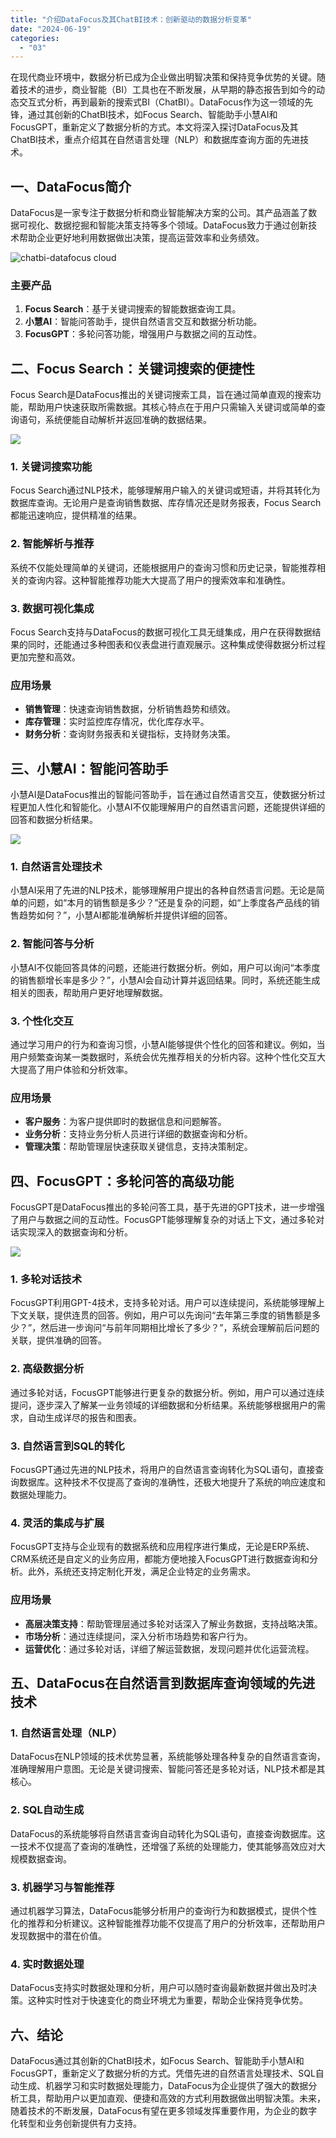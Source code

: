 ```yaml
---
title: "介绍DataFocus及其ChatBI技术：创新驱动的数据分析变革"
date: "2024-06-19"
categories: 
  - "03"
---
```


在现代商业环境中，数据分析已成为企业做出明智决策和保持竞争优势的关键。随着技术的进步，商业智能（BI）工具也在不断发展，从早期的静态报告到如今的动态交互式分析，再到最新的搜索式BI（ChatBI）。DataFocus作为这一领域的先锋，通过其创新的ChatBI技术，如Focus Search、智能助手小慧AI和FocusGPT，重新定义了数据分析的方式。本文将深入探讨DataFocus及其ChatBI技术，重点介绍其在自然语言处理（NLP）和数据库查询方面的先进技术。

## 一、DataFocus简介

DataFocus是一家专注于数据分析和商业智能解决方案的公司。其产品涵盖了数据可视化、数据挖掘和智能决策支持等多个领域。DataFocus致力于通过创新技术帮助企业更好地利用数据做出决策，提高运营效率和业务绩效。

![chatbi-datafocus cloud](images/1686616238-%E5%BE%AE%E4%BF%A1%E6%88%AA%E5%9B%BE_20230512142316.png)

### 主要产品

1. **Focus Search**：基于关键词搜索的智能数据查询工具。
2. **小慧AI**：智能问答助手，提供自然语言交互和数据分析功能。
3. **FocusGPT**：多轮问答功能，增强用户与数据之间的互动性。

## 二、Focus Search：关键词搜索的便捷性

Focus Search是DataFocus推出的关键词搜索工具，旨在通过简单直观的搜索功能，帮助用户快速获取所需数据。其核心特点在于用户只需输入关键词或简单的查询语句，系统便能自动解析并返回准确的数据结果。

![](images/1706580967-focus-search.png)

### 1\. 关键词搜索功能

Focus Search通过NLP技术，能够理解用户输入的关键词或短语，并将其转化为数据库查询。无论用户是查询销售数据、库存情况还是财务报表，Focus Search都能迅速响应，提供精准的结果。

### 2\. 智能解析与推荐

系统不仅能处理简单的关键词，还能根据用户的查询习惯和历史记录，智能推荐相关的查询内容。这种智能推荐功能大大提高了用户的搜索效率和准确性。

### 3\. 数据可视化集成

Focus Search支持与DataFocus的数据可视化工具无缝集成，用户在获得数据结果的同时，还能通过多种图表和仪表盘进行直观展示。这种集成使得数据分析过程更加完整和高效。

### 应用场景

- **销售管理**：快速查询销售数据，分析销售趋势和绩效。
- **库存管理**：实时监控库存情况，优化库存水平。
- **财务分析**：查询财务报表和关键指标，支持财务决策。

## 三、小慧AI：智能问答助手

小慧AI是DataFocus推出的智能问答助手，旨在通过自然语言交互，使数据分析过程更加人性化和智能化。小慧AI不仅能理解用户的自然语言问题，还能提供详细的回答和数据分析结果。

![](images/1684825654-%E5%9B%BE2-6-%E5%B0%8F%E6%85%A7%E5%B7%A5%E4%BD%9C%E5%8E%9F%E7%90%86.png)

### 1\. 自然语言处理技术

小慧AI采用了先进的NLP技术，能够理解用户提出的各种自然语言问题。无论是简单的问题，如“本月的销售额是多少？”还是复杂的问题，如“上季度各产品线的销售趋势如何？”，小慧AI都能准确解析并提供详细的回答。

### 2\. 智能问答与分析

小慧AI不仅能回答具体的问题，还能进行数据分析。例如，用户可以询问“本季度的销售额增长率是多少？”，小慧AI会自动计算并返回结果。同时，系统还能生成相关的图表，帮助用户更好地理解数据。

### 3\. 个性化交互

通过学习用户的行为和查询习惯，小慧AI能够提供个性化的回答和建议。例如，当用户频繁查询某一类数据时，系统会优先推荐相关的分析内容。这种个性化交互大大提高了用户体验和分析效率。

### 应用场景

- **客户服务**：为客户提供即时的数据信息和问题解答。
- **业务分析**：支持业务分析人员进行详细的数据查询和分析。
- **管理决策**：帮助管理层快速获取关键信息，支持决策制定。

## 四、FocusGPT：多轮问答的高级功能

FocusGPT是DataFocus推出的多轮问答工具，基于先进的GPT技术，进一步增强了用户与数据之间的互动性。FocusGPT能够理解复杂的对话上下文，通过多轮对话实现深入的数据查询和分析。

![](images/1718777737-focusGPT-scaled.jpg)

### 1\. 多轮对话技术

FocusGPT利用GPT-4技术，支持多轮对话。用户可以连续提问，系统能够理解上下文关联，提供连贯的回答。例如，用户可以先询问“去年第三季度的销售额是多少？”，然后进一步询问“与前年同期相比增长了多少？”，系统会理解前后问题的关联，提供准确的回答。

### 2\. 高级数据分析

通过多轮对话，FocusGPT能够进行更复杂的数据分析。例如，用户可以通过连续提问，逐步深入了解某一业务领域的详细数据和分析结果。系统能够根据用户的需求，自动生成详尽的报告和图表。

### 3\. 自然语言到SQL的转化

FocusGPT通过先进的NLP技术，将用户的自然语言查询转化为SQL语句，直接查询数据库。这种技术不仅提高了查询的准确性，还极大地提升了系统的响应速度和数据处理能力。

### 4\. 灵活的集成与扩展

FocusGPT支持与企业现有的数据系统和应用程序进行集成，无论是ERP系统、CRM系统还是自定义的业务应用，都能方便地接入FocusGPT进行数据查询和分析。此外，系统还支持定制化开发，满足企业特定的业务需求。

### 应用场景

- **高层决策支持**：帮助管理层通过多轮对话深入了解业务数据，支持战略决策。
- **市场分析**：通过连续提问，深入分析市场趋势和客户行为。
- **运营优化**：通过多轮对话，详细了解运营数据，发现问题并优化运营流程。

## 五、DataFocus在自然语言到数据库查询领域的先进技术

### 1\. 自然语言处理（NLP）

DataFocus在NLP领域的技术优势显著，系统能够处理各种复杂的自然语言查询，准确理解用户意图。无论是关键词搜索、智能问答还是多轮对话，NLP技术都是其核心。

### 2\. SQL自动生成

DataFocus的系统能够将自然语言查询自动转化为SQL语句，直接查询数据库。这一技术不仅提高了查询的准确性，还增强了系统的处理能力，使其能够高效应对大规模数据查询。

### 3\. 机器学习与智能推荐

通过机器学习算法，DataFocus能够分析用户的查询行为和数据模式，提供个性化的推荐和分析建议。这种智能推荐功能不仅提高了用户的分析效率，还帮助用户发现数据中的潜在价值。

### 4\. 实时数据处理

DataFocus支持实时数据处理和分析，用户可以随时查询最新数据并做出及时决策。这种实时性对于快速变化的商业环境尤为重要，帮助企业保持竞争优势。

## 六、结论

DataFocus通过其创新的ChatBI技术，如Focus Search、智能助手小慧AI和FocusGPT，重新定义了数据分析的方式。凭借先进的自然语言处理技术、SQL自动生成、机器学习和实时数据处理能力，DataFocus为企业提供了强大的数据分析工具，帮助用户以更加直观、便捷和高效的方式利用数据做出明智决策。未来，随着技术的不断发展，DataFocus有望在更多领域发挥重要作用，为企业的数字化转型和业务创新提供有力支持。
